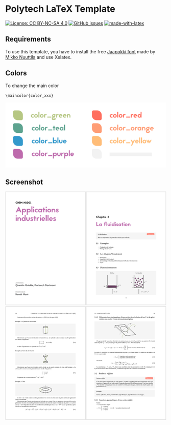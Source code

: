 # Polytech LaTeX Template


[![License: CC BY-NC-SA 4.0](https://img.shields.io/badge/License-CC%20BY--NC--SA%204.0-lightgrey.svg?style=for-the-badge)](https://creativecommons.org/licenses/by-nc-sa/4.0/)
[![GitHub issues](https://img.shields.io/github/issues/quentinguidee/Polytech-LaTeX-Template.svg?style=for-the-badge)](https://github.com/quentinguidee/Polytech-LaTeX-Template/issues)
[![made-with-latex](https://img.shields.io/badge/Made%20with-LaTeX-1f425f.svg?style=for-the-badge)](https://www.latex-project.org/)

## Requirements

To use this template, you have to install the free [Jaapokki font](https://mikkonuuttila.com/jaapokki/) made by [Mikko Nuuttila](https://www.behance.net/MikkoNuuttila) and use Xelatex.

## Colors

To change the main color

```
\maincolor{color_xxx}
```

![colors](https://github.com/quentinguidee/Polytech-LaTeX-Template/blob/master/imgs/colors-.png)

## Screenshot

![screenshot1](https://github.com/quentinguidee/Polytech-LaTeX-Template/blob/master/imgs/exemple1.png)
![screenshot2](https://github.com/quentinguidee/Polytech-LaTeX-Template/blob/master/imgs/exemple2.png)
